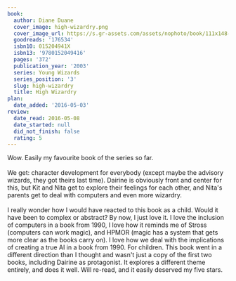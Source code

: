 ```yaml
---
book:
  author: Diane Duane
  cover_image: high-wizardry.png
  cover_image_url: https://s.gr-assets.com/assets/nophoto/book/111x148-bcc042a9c91a29c1d680899eff700a03.png
  goodreads: '176534'
  isbn10: 015204941X
  isbn13: '9780152049416'
  pages: '372'
  publication_year: '2003'
  series: Young Wizards
  series_position: '3'
  slug: high-wizardry
  title: High Wizardry
plan:
  date_added: '2016-05-03'
review:
  date_read: 2016-05-08
  date_started: null
  did_not_finish: false
  rating: 5
---
```


Wow. Easily my favourite book of the series so far.<br /><br />We get: character development for everybody (except maybe the advisory wizards, they got theirs last time). Dairine is obviously front and center for this, but Kit and Nita get to explore their feelings for each other, and Nita's parents get to deal with computers and even more wizardry.<br /><br />I really wonder how I would have reacted to this book as a child. Would it have been to complex or abstract? By now, I just love it. I love the inclusion of computers in a book from 1990, I love how it reminds me of Stross (computers can work magic), and HPMOR (magic has a system that gets more clear as the books carry on). I love how we deal with the implications of creating a true AI in a book from 1990. For children. This book went in a different direction than I thought and wasn't just a copy of the first two books, including Dairine as protagonist. It explores a different theme entirely, and does it well. Will re-read, and it easily deserved my five stars.
